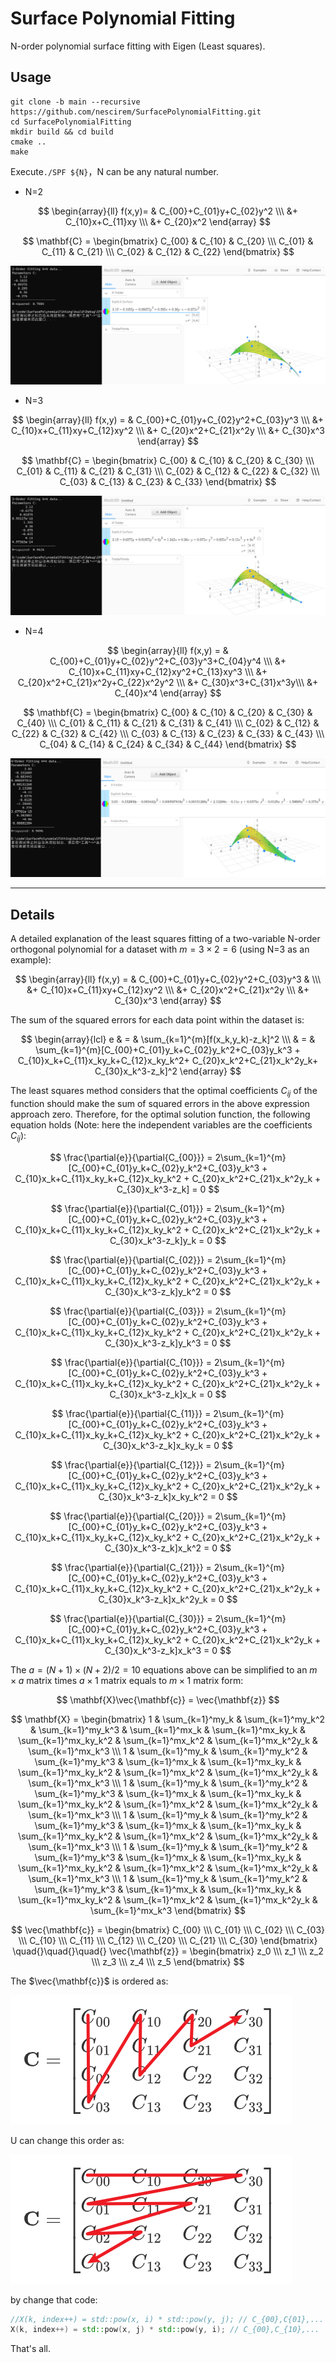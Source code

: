 # Surface Polynomial Fitting
N-order polynomial surface fitting with Eigen (Least squares).

## Usage

```
git clone -b main --recursive https://github.com/nescirem/SurfacePolynomialFitting.git 
cd SurfacePolynomialFitting
mkdir build && cd build
cmake ..
make
```

Execute`./SPF ${N}`，N can be any natural number.

* N=2

$$
\begin{array}{ll} f(x,y)=
& C_{00}+C_{01}y+C_{02}y^2 \\\
&+ C_{10}x+C_{11}xy \\\
&+ C_{20}x^2
\end{array}
$$

$$
\mathbf{C} = \begin{bmatrix} C_{00} & C_{10} & C_{20} \\\ C_{01} & C_{11} & C_{21} \\\ C_{02} & C_{12} & C_{22} \end{bmatrix}
$$

![image-20231209230316793](media/image-20231209230316793.png)

* N=3

$$
\begin{array}{ll} f(x,y) = 
& C_{00}+C_{01}y+C_{02}y^2+C_{03}y^3 \\\
&+ C_{10}x+C_{11}xy+C_{12}xy^2 \\\
&+ C_{20}x^2+C_{21}x^2y \\\
&+ C_{30}x^3
 \end{array}
$$

$$
\mathbf{C} = \begin{bmatrix} C_{00} & C_{10} & C_{20} & C_{30} \\\ C_{01} & C_{11} & C_{21} & C_{31} \\\ C_{02} & C_{12} & C_{22} & C_{32} \\\ C_{03} & C_{13} & C_{23} & C_{33} \end{bmatrix}
$$

![image-20231209231735500](media/image-20231209231735500.png)

* N=4

$$
\begin{array}{ll} f(x,y) = 
& C_{00}+C_{01}y+C_{02}y^2+C_{03}y^3+C_{04}y^4 \\\
&+ C_{10}x+C_{11}xy+C_{12}xy^2+C_{13}xy^3 \\\
&+ C_{20}x^2+C_{21}x^2y+C_{22}x^2y^2 \\\
&+ C_{30}x^3+C_{31}x^3y\\\
&+ C_{40}x^4
\end{array}
$$

$$
\mathbf{C} = \begin{bmatrix} C_{00} & C_{10} & C_{20} & C_{30} & C_{40} \\\ C_{01} & C_{11} & C_{21} & C_{31} & C_{41} \\\ C_{02} & C_{12} & C_{22} & C_{32} & C_{42} \\\ C_{03} & C_{13} & C_{23} & C_{33} & C_{43} \\\ C_{04} & C_{14} & C_{24} & C_{34} & C_{44} \end{bmatrix}
$$

![image-20231210003916311](media/image-20231210003916311.png)

---------------

## Details

A detailed explanation of the least squares fitting of a two-variable N-order orthogonal polynomial for a dataset with $m=3\times{}2=6$ (using N=3 as an example):

$$
\begin{array}{ll} f(x,y) =
& C_{00}+C_{01}y+C_{02}y^2+C_{03}y^3 & \\\
&+ C_{10}x+C_{11}xy+C_{12}xy^2 \\\
&+ C_{20}x^2+C_{21}x^2y \\\
&+ C_{30}x^3
 \end{array}
$$

The sum of the squared errors for each data point within the dataset is:

$$
\begin{array}{lcl} e 
& = & \sum_{k=1}^{m}[f(x_k,y_k)-z_k]^2 \\\
& = & \sum_{k=1}^{m}[C_{00}+C_{01}y_k+C_{02}y_k^2+C_{03}y_k^3 + C_{10}x_k+C_{11}x_ky_k+C_{12}x_ky_k^2+ C_{20}x_k^2+C_{21}x_k^2y_k+ C_{30}x_k^3-z_k]^2
\end{array}
$$

The least squares method considers that the optimal coefficients $C_{ij}$ of the function should make the sum of squared errors in the above expression approach zero. Therefore, for the optimal solution function, the following equation holds (Note: here the independent variables are the coefficients $C_{ij}$):

$$
\frac{\partial{e}}{\partial{C_{00}}} =
2\sum_{k=1}^{m}[C_{00}+C_{01}y_k+C_{02}y_k^2+C_{03}y_k^3 + 
C_{10}x_k+C_{11}x_ky_k+C_{12}x_ky_k^2 +
C_{20}x_k^2+C_{21}x_k^2y_k + 
C_{30}x_k^3-z_k] = 0
$$

$$
\frac{\partial{e}}{\partial{C_{01}}} = 
2\sum_{k=1}^{m}[C_{00}+C_{01}y_k+C_{02}y_k^2+C_{03}y_k^3 + 
C_{10}x_k+C_{11}x_ky_k+C_{12}x_ky_k^2 + 
C_{20}x_k^2+C_{21}x_k^2y_k + 
C_{30}x_k^3-z_k]y_k = 0
$$

$$
\frac{\partial{e}}{\partial{C_{02}}} = 
2\sum_{k=1}^{m}[C_{00}+C_{01}y_k+C_{02}y_k^2+C_{03}y_k^3 + 
C_{10}x_k+C_{11}x_ky_k+C_{12}x_ky_k^2 + 
C_{20}x_k^2+C_{21}x_k^2y_k + 
C_{30}x_k^3-z_k]y_k^2 = 0
$$

$$
\frac{\partial{e}}{\partial{C_{03}}} = 
2\sum_{k=1}^{m}[C_{00}+C_{01}y_k+C_{02}y_k^2+C_{03}y_k^3 + 
C_{10}x_k+C_{11}x_ky_k+C_{12}x_ky_k^2 + 
C_{20}x_k^2+C_{21}x_k^2y_k + 
C_{30}x_k^3-z_k]y_k^3 = 0
$$

$$
\frac{\partial{e}}{\partial{C_{10}}} = 
2\sum_{k=1}^{m}[C_{00}+C_{01}y_k+C_{02}y_k^2+C_{03}y_k^3 + 
C_{10}x_k+C_{11}x_ky_k+C_{12}x_ky_k^2 + 
C_{20}x_k^2+C_{21}x_k^2y_k + 
C_{30}x_k^3-z_k]x_k = 0
$$

$$
\frac{\partial{e}}{\partial{C_{11}}} = 
2\sum_{k=1}^{m}[C_{00}+C_{01}y_k+C_{02}y_k^2+C_{03}y_k^3 + 
C_{10}x_k+C_{11}x_ky_k+C_{12}x_ky_k^2 + 
C_{20}x_k^2+C_{21}x_k^2y_k + 
C_{30}x_k^3-z_k]x_ky_k = 0
$$

$$
\frac{\partial{e}}{\partial{C_{12}}} = 
2\sum_{k=1}^{m}[C_{00}+C_{01}y_k+C_{02}y_k^2+C_{03}y_k^3 + 
C_{10}x_k+C_{11}x_ky_k+C_{12}x_ky_k^2 + 
C_{20}x_k^2+C_{21}x_k^2y_k + 
C_{30}x_k^3-z_k]x_ky_k^2 = 0
$$

$$
\frac{\partial{e}}{\partial{C_{20}}} = 
2\sum_{k=1}^{m}[C_{00}+C_{01}y_k+C_{02}y_k^2+C_{03}y_k^3 + 
C_{10}x_k+C_{11}x_ky_k+C_{12}x_ky_k^2 + 
C_{20}x_k^2+C_{21}x_k^2y_k + 
C_{30}x_k^3-z_k]x_k^2 = 0
$$

$$
\frac{\partial{e}}{\partial{C_{21}}} = 
2\sum_{k=1}^{m}[C_{00}+C_{01}y_k+C_{02}y_k^2+C_{03}y_k^3 + 
C_{10}x_k+C_{11}x_ky_k+C_{12}x_ky_k^2 + 
C_{20}x_k^2+C_{21}x_k^2y_k + 
C_{30}x_k^3-z_k]x_k^2y_k = 0
$$

$$
\frac{\partial{e}}{\partial{C_{30}}} = 
2\sum_{k=1}^{m}[C_{00}+C_{01}y_k+C_{02}y_k^2+C_{03}y_k^3 + 
C_{10}x_k+C_{11}x_ky_k+C_{12}x_ky_k^2 + 
C_{20}x_k^2+C_{21}x_k^2y_k + 
C_{30}x_k^3-z_k]x_k^3 = 0
$$

The $a=(N+1)\times{}(N+2)/2=10$ equations above can be simplified to an $m\times{}a$ matrix times $a\times1$ matrix equals to  $m\times1$ matrix  form:

$$
\mathbf{X}\vec{\mathbf{c}} = \vec{\mathbf{z}}
$$

$$
\mathbf{X} =  
\begin{bmatrix} 
1 & \sum_{k=1}^my_k & \sum_{k=1}^my_k^2 & \sum_{k=1}^my_k^3 & \sum_{k=1}^mx_k & \sum_{k=1}^mx_ky_k & \sum_{k=1}^mx_ky_k^2 & \sum_{k=1}^mx_k^2 & \sum_{k=1}^mx_k^2y_k & \sum_{k=1}^mx_k^3 \\\
1 & \sum_{k=1}^my_k & \sum_{k=1}^my_k^2 & \sum_{k=1}^my_k^3 & \sum_{k=1}^mx_k & \sum_{k=1}^mx_ky_k & \sum_{k=1}^mx_ky_k^2 & \sum_{k=1}^mx_k^2 & \sum_{k=1}^mx_k^2y_k & \sum_{k=1}^mx_k^3 \\\
1 & \sum_{k=1}^my_k & \sum_{k=1}^my_k^2 & \sum_{k=1}^my_k^3 & \sum_{k=1}^mx_k & \sum_{k=1}^mx_ky_k & \sum_{k=1}^mx_ky_k^2 & \sum_{k=1}^mx_k^2 & \sum_{k=1}^mx_k^2y_k & \sum_{k=1}^mx_k^3 \\\
1 & \sum_{k=1}^my_k & \sum_{k=1}^my_k^2 & \sum_{k=1}^my_k^3 & \sum_{k=1}^mx_k & \sum_{k=1}^mx_ky_k & \sum_{k=1}^mx_ky_k^2 & \sum_{k=1}^mx_k^2 & \sum_{k=1}^mx_k^2y_k & \sum_{k=1}^mx_k^3 \\\
1 & \sum_{k=1}^my_k & \sum_{k=1}^my_k^2 & \sum_{k=1}^my_k^3 & \sum_{k=1}^mx_k & \sum_{k=1}^mx_ky_k & \sum_{k=1}^mx_ky_k^2 & \sum_{k=1}^mx_k^2 & \sum_{k=1}^mx_k^2y_k & \sum_{k=1}^mx_k^3 \\\
1 & \sum_{k=1}^my_k & \sum_{k=1}^my_k^2 & \sum_{k=1}^my_k^3 & \sum_{k=1}^mx_k & \sum_{k=1}^mx_ky_k & \sum_{k=1}^mx_ky_k^2 & \sum_{k=1}^mx_k^2 & \sum_{k=1}^mx_k^2y_k & \sum_{k=1}^mx_k^3 
\end{bmatrix}
$$

$$
\vec{\mathbf{c}} = 
\begin{bmatrix}
C_{00} \\\
C_{01} \\\
C_{02} \\\
C_{03} \\\
C_{10} \\\
C_{11} \\\
C_{12} \\\
C_{20} \\\
C_{21} \\\
C_{30}
\end{bmatrix}
\quad{}\quad{}\quad{}
\vec{\mathbf{z}} =
\begin{bmatrix}
z_0 \\\
z_1 \\\
z_2 \\\
z_3 \\\
z_4 \\\
z_5
\end{bmatrix}
$$

The $\vec{\mathbf{c}}$ is ordered as: 

![image-20231210175915518](media/image-20231210175915518.png)

U can change this order as:

![image-20231210180047391](media/image-20231210180047391.png)

by change that code:

```cpp
//X(k, index++) = std::pow(x, i) * std::pow(y, j); // C_{00},C{01},...
X(k, index++) = std::pow(x, j) * std::pow(y, i); // C_{00},C_{10},...
```

That's all.
